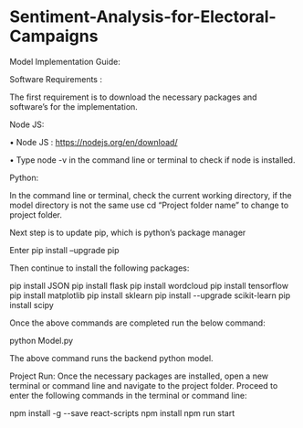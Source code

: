 # Sentiment-Analysis-for-Electoral-Campaigns
Model Implementation Guide: 

Software Requirements : 

The first requirement is to download the necessary packages and software’s for the implementation. 

Node JS: 

•	Node JS : https://nodejs.org/en/download/

•	Type node -v in the command line or terminal to check if node is installed.

Python:

In the command line or terminal, check the current working directory, if the model directory is not the same use  cd “Project folder name” to change to project folder.

Next step is to update pip, which is python’s package manager 

Enter pip install –upgrade pip 

Then continue to install the following packages:

pip install JSON
pip install flask
pip install wordcloud
pip install tensorflow
pip install matplotlib
pip install sklearn
pip install --upgrade scikit-learn
pip install scipy

Once the above commands are completed run the below command:

python Model.py 

The above command runs the backend python model.


Project Run:
Once the necessary packages are installed, open a new terminal or command line and navigate to the project folder.
Proceed to enter the following commands in the terminal or command line:

npm install -g --save react-scripts
npm install
npm run start

